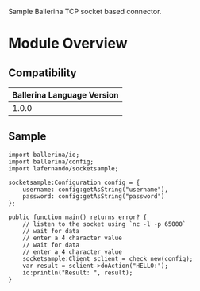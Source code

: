 Sample Ballerina TCP socket based connector.

# Module Overview

## Compatibility
| Ballerina Language Version 
| -------------------------- 
| 1.0.0

## Sample

```ballerina
import ballerina/io;
import ballerina/config;
import lafernando/socketsample;

socketsample:Configuration config = {
    username: config:getAsString("username"),
    password: config:getAsString("password")
};

public function main() returns error? {
    // listen to the socket using `nc -l -p 65000`
    // wait for data
    // enter a 4 character value
    // wait for data
    // enter a 4 character value
    socketsample:Client sclient = check new(config);
    var result = sclient->doAction("HELLO:");
    io:println("Result: ", result);
}
```
